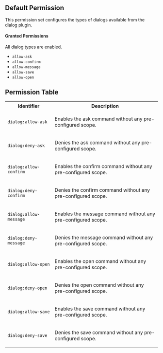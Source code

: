 ## Default Permission

This permission set configures the types of dialogs
available from the dialog plugin.

#### Granted Permissions

All dialog types are enabled.




- `allow-ask`
- `allow-confirm`
- `allow-message`
- `allow-save`
- `allow-open`

## Permission Table 

<table>
<tr>
<th>Identifier</th>
<th>Description</th>
</tr>


<tr>
<td>

`dialog:allow-ask`

</td>
<td>

Enables the ask command without any pre-configured scope.

</td>
</tr>

<tr>
<td>

`dialog:deny-ask`

</td>
<td>

Denies the ask command without any pre-configured scope.

</td>
</tr>

<tr>
<td>

`dialog:allow-confirm`

</td>
<td>

Enables the confirm command without any pre-configured scope.

</td>
</tr>

<tr>
<td>

`dialog:deny-confirm`

</td>
<td>

Denies the confirm command without any pre-configured scope.

</td>
</tr>

<tr>
<td>

`dialog:allow-message`

</td>
<td>

Enables the message command without any pre-configured scope.

</td>
</tr>

<tr>
<td>

`dialog:deny-message`

</td>
<td>

Denies the message command without any pre-configured scope.

</td>
</tr>

<tr>
<td>

`dialog:allow-open`

</td>
<td>

Enables the open command without any pre-configured scope.

</td>
</tr>

<tr>
<td>

`dialog:deny-open`

</td>
<td>

Denies the open command without any pre-configured scope.

</td>
</tr>

<tr>
<td>

`dialog:allow-save`

</td>
<td>

Enables the save command without any pre-configured scope.

</td>
</tr>

<tr>
<td>

`dialog:deny-save`

</td>
<td>

Denies the save command without any pre-configured scope.

</td>
</tr>
</table>
